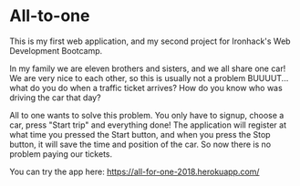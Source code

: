 # All-to-one

This is my first web application, and my second project for Ironhack's Web Development Bootcamp.

In my family we are eleven brothers and sisters, and we all share one car! We are very nice to each other, so this is usually not a problem BUUUUT... what do you do when a traffic ticket arrives? How do you know who was driving the car that day?

All to one wants to solve this problem. You only have to signup, choose a car, press "Start trip" and everything done! The application will register at what time you pressed the Start button, and when you press the Stop button, it will save the time and position of the car. So now there is no problem paying our tickets.

You can try the app here: https://all-for-one-2018.herokuapp.com/
